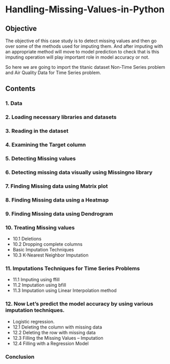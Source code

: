# Handling-Missing-Values-in-Python

## Objective
The objective of this case study is to detect missing values and then go over some of the methods used for imputing them. And after imputing with an appropriate method will move to model prediction to check that is this imputing operation will play important role in model accuracy or not.

So here we are going to import the titanic dataset Non-Time Series problem and Air Quality Data for Time Series problem.

## Contents
### 1. Data
### 2. Loading necessary libraries and datasets
### 3. Reading in the dataset
### 4. Examining the Target column
### 5. Detecting Missing values
### 6. Detecting missing data visually using Missingno library
### 7. Finding Missing data using Matrix plot
### 8. Finding Missing data using a Heatmap
### 9. Finding Missing data using Dendrogram
### 10. Treating Missing values
 - 10.1 Deletions
 - 10.2 Dropping complete columns
 - Basic Imputation Techniques
 - 10.3 K-Nearest Neighbor Imputation
### 11. Imputations Techniques for Time Series Problems
 - 11.1 Imputing using ffill
 - 11.2 Imputation using bfill
 - 11.3 Imputation using Linear Interpolation method
### 12. Now Let’s predict the model accuracy by using various imputation techniques.
 - Logistic regression.
 - 12.1 Deleting the column with missing data
 - 12.2 Deleting the row with missing data
 - 12.3 Filling the Missing Values – Imputation
 - 12.4 Filling with a Regression Model

### Conclusion
